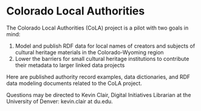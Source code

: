 # Colorado Local Authorities

The Colorado Local Authorities (CoLA) project is a pilot with two goals in mind:

1. Model and publish RDF data for local names of creators and subjects of cultural heritage materials in the Colorado-Wyoming region
2. Lower the barriers for small cultural heritage institutions to contribute their metadata to larger linked data projects

Here are published authority record examples, data dictionaries, and RDF data modeling documents related to the CoLA project.

Questions may be directed to Kevin Clair, Digital Initiatives Librarian at the University of Denver: kevin.clair at du.edu. 
